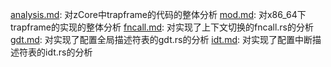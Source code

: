 [analysis.md](analysis.md): 对zCore中trapframe的代码的整体分析
[mod.md](mod.md): 对x86_64下trapframe的实现的整体分析
[fncall.md](fncall.md): 对实现了上下文切换的fncall.rs的分析
[gdt.md](gdt.md): 对实现了配置全局描述符表的gdt.rs的分析
[idt.md](idt.md): 对实现了配置中断描述符表的idt.rs的分析
